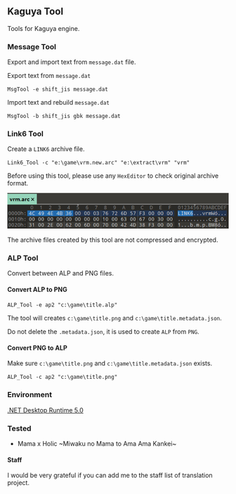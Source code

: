 ## Kaguya Tool

Tools for Kaguya engine.

### Message Tool

Export and import text from `message.dat` file.

Export text from `message.dat`

```
MsgTool -e shift_jis message.dat
```

Import text and rebuild `message.dat`

```
MsgTool -b shift_jis gbk message.dat
```

### Link6 Tool

Create a `LINK6` archive file.

```
Link6_Tool -c "e:\game\vrm.new.arc" "e:\extract\vrm" "vrm"
```

Before using this tool, please use any `HexEditor` to check original archive format.

![20211101024949](images/20211101024949.png)

The archive files created by this tool are not compressed and encrypted.

### ALP Tool

Convert between ALP and PNG files.

#### Convert ALP to PNG

```
ALP_Tool -e ap2 "c:\game\title.alp"
```

The tool will creates `c:\game\title.png` and `c:\game\title.metadata.json`.

Do not delete the `.metadata.json`, it is used to create `ALP` from `PNG`.

#### Convert PNG to ALP

Make sure `c:\game\title.png` and `c:\game\title.metadata.json` exists.

```
ALP_Tool -c ap2 "c:\game\title.png"
```

### Environment

[.NET Desktop Runtime 5.0](https://dotnet.microsoft.com/download/dotnet/5.0)

### Tested

+ Mama x Holic ~Miwaku no Mama to Ama Ama Kankei\~

#### Staff

I would be very grateful if you can add me to the staff list of translation project.
